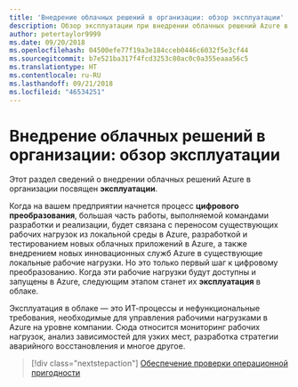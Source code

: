 ```yaml
---
title: 'Внедрение облачных решений в организации: обзор эксплуатации'
description: Обзор эксплуатации при внедрении облачных решений Azure в организации
author: petertaylor9999
ms.date: 09/20/2018
ms.openlocfilehash: 04500efe77f19a3e184cceb0446c6032f5e3cf44
ms.sourcegitcommit: b7e521ba317f4fcd3253c80ac0c0a355eaaa56c5
ms.translationtype: HT
ms.contentlocale: ru-RU
ms.lasthandoff: 09/21/2018
ms.locfileid: "46534251"
---
```

# <a name="enterprise-cloud-adoption-operations-overview"></a>Внедрение облачных решений в организации: обзор эксплуатации

Этот раздел сведений о внедрении облачных решений Azure в организации посвящен **эксплуатации**. 

Когда на вашем предприятии начнется процесс **цифрового преобразования**, большая часть работы, выполняемой командами разработки и реализации, будет связана с переносом существующих рабочих нагрузок из локальной среды в Azure, разработкой и тестированием новых облачных приложений в Azure, а также внедрением новых инновационных служб Azure в существующие локальные рабочие нагрузки. Но это только первый шаг к цифровому преобразованию. Когда эти рабочие нагрузки будут доступны и запущены в Azure, следующим этапом станет их **эксплуатация** в облаке.

Эксплуатация в облаке — это ИТ-процессы и нефункциональные требования, необходимые для управления рабочими нагрузками в Azure на уровне компании. Сюда относится мониторинг рабочих нагрузок, анализ зависимостей для узких мест, разработка стратегии аварийного восстановления и многое другое.

> [!div class="nextstepaction"]
> [Обеспечение проверки операционной пригодности](operational-fitness-review.md)

